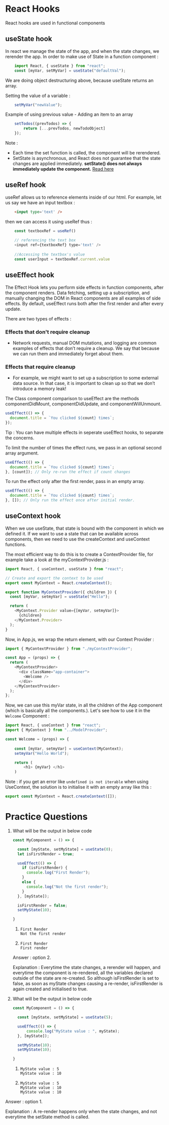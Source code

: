 # React Hooks

React hooks are used in functional components


## useState hook
In react we manage the state of the app, and when the state changes, we rerender the app. In order to make use of State in a function component :

```js
    import React, { useState } from "react";
    const [myVar, setMyVar] = useState("defaultVal");
```

We are doing object destructuring above, because useState returns an array.

Setting the value of a variable :
```js
    setMyVar("newValue");
```

Example of using previous value - Adding an item to an array
```js
    setTodos((prevTodos) => {
	    return [...prevTodos, newTodoObject]
	});
```

Note : 
- Each time the set function is called, the component will be rerendered.
- SetState is asynchronous, and React does not guarantee that the state changes are applied immediately. **setState() does not always immediately update the component.** [Read here](https://reactjs.org/docs/react-component.html#setstate) 



## useRef hook
useRef allows us to reference elements inside of our html. For example, let us say we have an input textbox :

```html
    <input type='text' />
```

then we can access it using useRef thus :

```js
    const textboxRef = useRef()
    
    // referencing the text box
    <input ref={textboxRef} type='text' />
    
    //Accessing the textbox's value
    const userInput = textboxRef.current.value
```

## useEffect hook

The Effect Hook lets you perform side effects in function components, after the component renders. Data fetching, setting up a subscription, and manually changing the DOM in React components are all examples of side effects. By default, useEffect runs both after the first render and after every update.

There are two types of effects : 
### Effects that don't require cleanup

- Network requests, manual DOM mutations, and logging are common examples of effects that don’t require a cleanup. We say that because we can run them and immediately forget about them.

### Effects that require cleanup

- For example, we might want to set up a subscription to some external data source. In that case, it is important to clean up so that we don’t introduce a memory leak!

The Class component comparison to useEffect are the methods componentDidMount, componentDidUpdate, and componentWillUnmount.

```js
useEffect(() => {
  document.title = `You clicked ${count} times`;
});
```

Tip : You can have multiple effects in seperate useEffect hooks, to separate the concerns.


To limit the number of times the effect runs, we pass in an optional second array argument.
```js
useEffect(() => {
  document.title = `You clicked ${count} times`;
}, [count]); // Only re-run the effect if count changes
```

To run the effect only after the first render, pass in an empty array.
```js
useEffect(() => {
  document.title = `You clicked ${count} times`;
}, []); // Only run the effect once after initial render.
```

## useContext hook

When we use useState, that state is bound with the component in which we defined it. If we want to use a state that can be available across components, then we need to use the createContext and useContext functions.

The most efficient way to do this is to create a ContextProvider file, for example take a look at the myContextProvider.js :

```js
import React, { useContext, useState } from "react";

// Create and export the context to be used
export const MyContext = React.createContext();

export function MyContextProvider({ children }) {
  const [myVar, setmyVar] = useState("Hello");

  return (
    <MyContext.Provider value={[myVar, setmyVar]}>
      {children}
    </MyContext.Provider>
  );
}
```

Now, in App.js, we wrap the return element, with our Context Provider :
```js
import { MyContextProvider } from "./myContextProvider";

const App = (props) => {
  return (
    <MyContextProvider>
      <div className="app-container">
        <Welcome />
      </div>
    </MyContextProvider>
  );
};

```

Now, we can use this myVar state, in all the children of the App component (which is basically all the components.). Let's see how to use it in the `Welcome` Component :

```js
import React, { useContext } from "react";
import { MyContext } from "../ModelProvider";

const Welcome = (props) => {
    
    const [myVar, setmyVar] = useContext(MyContext);
    setmyVar("Hello World");

    return (
        <h1> {myVar} </h1>
    )
```

Note : if you get an error like `undefined is not iterable` when using UseContext, the solution is to initialise it with an empty array like this :
```js
export const MyContext = React.createContext([]);
```


# Practice Questions

1. What will be the output in below code
    ```js
    const MyComponent = () => {

      const [myState, setMyState] = useState(0);
      let isFirstRender = true;

      useEffect(() => {
        if (isFirstRender) {
          console.log("First Render");
        }
        else {
          console.log("Not the first render");
        }
      }, [myState]);

      isFirstRender = false;
      setMyState(10);
    
    }
    ```

    1.     First Render
           Not the first render

    1.     First Render
           First render

    Answer : option 2.

    Explanation : Everytime the state changes, a rerender will happen, and everytime the component is re-rendered, all the variables declared outside of the state are re-created. So although isFirstRender is set to false, as soon as myState changes causing a re-render, isFirstRender is again created and initialised to true.



2. What will be the output in below code
    ```js
    const MyComponent = () => {

      const [myState, setMyState] = useState(5);

      useEffect(() => {
          console.log("MyState value : ", myState);
      }, [myState]);

      setMyState(10);
      setMyState(10);
    
    }
    ```

    1.     MyState value : 5
           MyState value : 10

    2.     MyState value : 5
           MyState value : 10
           MyState value : 10

Answer : option 1.

Explanation : A re-render happens only when the state changes, and not everytime the setState method is called.
